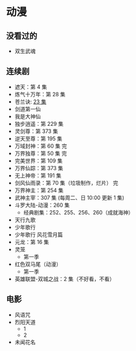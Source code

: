 # 动漫

## 没看过的

- 双生武魂

## 连续剧

- 遮天：第 4 集
- 炼气十万年：第 28 集
- 苍兰诀: [23 集](https://www.dmlaa.com/play/7579-1-23.html)
- 剑道第一仙
- 我是大神仙
- 独步逍遥：第 229 集
- 灵剑尊：第 373 集
- 逆天至尊：第 195 集
- 万域封神：第 60 集 完
- 万界独尊：第 50 集 完
- 完美世界：第 109 集
- 万界仙踪：第 373 集
- 无上神帝：第 191 集
- 剑风仙雨录：第 70 集（垃圾制作，烂片） 完
- 万界神主：第 254 集
- 武神主宰：307 集 (每周二、日 10:00 更新 1 集)
- 斗罗大陆-动漫：260 集
  - 经典剧集：252、255、256、260（成就海神）
- 天行九歌
- 少年歌行
- 少年歌行 风花雪月篇
- 元龙：第 16 集
- 灵笼
  - 第一季
- 红色双马尾（动漫）
  - 第一季  
- 英雄联盟-双城之战：2 集（不好看，不看）

## 电影

- 风语咒
- 烈阳天道
  - 1
  - 2
- 未闻花名
